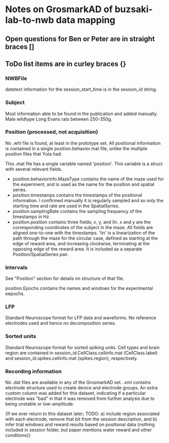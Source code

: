 # Notes on GrosmarkAD of buzsaki-lab-to-nwb data mapping
## Open questions for Ben or Peter are in straight braces []
## ToDo list items are in curley braces {}

### NWBFile
datetext information for the session_start_time is in the session_id string.

### Subject
Most information able to be found in the publication and added manually. Male wildtype Long Evans rats between 250-350g.


### Position (processed, not acquisition)
No .whl file is found, at least in the prototype set.
All positional information is contained in a single position.behavior.mat file, unlike the multiple position files that Yuta had.

This .mat file has a single variable named 'position'. This variable is a struct with several relevant fields.
* position.behaviorinfo.MazeType contains the name of the maze used for the experiment, and is used as the name for the position and spatial series.
* position.timestamps contains the timestamps of the positional information. I confirmed manually it is regularly sampled and so only the starting time and rate are used in the SpatialSeries.
* position.samplingRate contains the sampling frequency of the timestamps in Hz.
* position.position contains three fields; x, y, and lin. x and y are the corresponding coordinates of the subject in the maze. All fields are aligned one-to-one with the timestamps. 'lin' is a linearization of the path through the maze for the circular case, defined as starting at the edge of reward area, and increasing clockwise, terminating at the opposing edge of the reward area. It is included as a separate Position/SpatialSeries pair.
 
### Intervals
See "Position" section for details on structure of that file.

position.Epochs contains the names and windows for the experimental eepochs.


### LFP
Standard Neuroscope format for LFP data and waveforms. No reference electrodes used and hence no decomposition series.


### Sorted units
Standard Neuroscope format for sorted spiking units. Cell types and brain region are contained in session_id.CellClass.cellinfo.mat (CellClass.label) and session_id.spikes.cellinfo.mat (spikes.region), respectively.


### Recording information
No .dat files are available in any of the GrosmarkAD set.
.xml contains electrode structure used to create device and electrode groups.
An extra custom column was added for this dataset, indicating if a particular electrode was "bad" in that it was removed from further analysis due to being unstable or low-amplitude.

{If we ever return to this dataset later; TODO: a) include region associated with each electrode, remove that bit from the session description, and b) infer trial windows and reward results based on positional data (nothing included in session folder, but paper mentions water reward and other conditions)}


